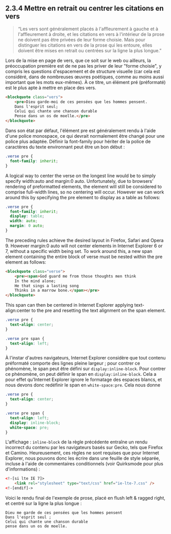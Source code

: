 ## 2.3.4 Mettre en retrait ou centrer les citations en vers

>  “Les vers sont généralement placés à l'affleurement à gauche et à l'affleurement à droite, et les citations en vers à l'intérieur de la prose ne doivent pas être privées de leur forme choisie. Mais pour distinguer les citations en vers de la prose qui les entoure, elles doivent être mises en retrait ou centrées sur la ligne la plus longue.”

Lors de la mise en page de vers, que ce soit sur le web ou ailleurs, la préoccupation première est de ne pas les priver de leur "forme choisie", y compris les questions d'espacement et de structure visuelle (car cela est considéré, dans de nombreuses œuvres poétiques, comme au moins aussi important que les mots eux-mêmes). À ce titre, un élément pré (préformaté) est le plus apte à mettre en place des vers.

```html
<blockquote class="vers">
    <pre>Dieu garde-moi de ces pensées que les hommes pensent.
    Dans l'esprit seul;
    Celui qui chante une chanson durable
    Pense dans un os de moelle.</pre>
</blockquote>
```

Dans son état par défaut, l'élément pre est généralement rendu à l'aide d'une police monospace, ce qui devrait normalement être changé pour une police plus adaptée. Définir la font-family pour hériter de la police de caractères du texte environnant peut être un bon début :

```css
.verse pre {
  font-family: inherit;
}
```

A logical way to center the verse on the longest line would be to simply specify width:auto and margin:0 auto. Unfortunately, due to browsers’ rendering of preformatted elements, the element will still be considered to comprise full-width lines, so no centering will occur. However we can work around this by specifying the pre element to display as a table as follows:

```css
.verse pre {
  font-family: inherit;
  display: table;
  width: auto;
  margin: 0 auto;
}
```

The preceding rules achieve the desired layout in Firefox, Safari and Opera 9. However margin:0 auto will not center elements in Internet Explorer 6 or 7, without a specific width being set. To work around this, a new span element containing the entire block of verse must be nested within the pre element as follows:

```html
<blockquote class="verse">
    <pre><span>God guard me from those thoughts men think
    In the mind alone;
    He that sings a lasting song
    Thinks in a marrow bone.</span></pre>
</blockquote>
```

This span can then be centered in Internet Explorer applying text-align:center to the pre and resetting the text alignment on the span element.

```css
.verse pre {
  text-align: center;
}

.verse pre span {
  text-align: left;
}
```

À l'instar d'autres navigateurs, Internet Explorer considère que tout contenu préformaté comporte des lignes pleine largeur ; pour contrer ce phénomène, le span peut être défini sur `display:inline-block`. Pour contrer ce phénomène, on peut définir le span en `display:inline-block`. Cela a pour effet qu'Internet Explorer ignore le formatage des espaces blancs, et nous devons donc redéfinir le span en `white-space:pre`. Cela nous donne

```css
.verse pre {
  text-align: center;
}

.verse pre span {
  text-align: left;
  display: inline-block;
  white-space: pre;
}
```

L'affichage : `inline-block` de la règle précédente entraîne un rendu incorrect du contenu par les navigateurs basés sur Gecko, tels que Firefox et Camino. Heureusement, ces règles ne sont requises que pour Internet Explorer, nous pouvons donc les écrire dans une feuille de style séparée, incluse à l'aide de commentaires conditionnels (voir Quirksmode pour plus d'informations) :


```html
<!-[si lte IE 7]>
    <link rel="stylesheet" type="text/css" href="ie-lte-7.css" />
<!-[endif]->
```
Voici le rendu final de l'exemple de prose, placé en flush left & ragged right, et centré sur la ligne la plus longue :

    Dieu me garde de ces pensées que les hommes pensent
    Dans l'esprit seul ;
    Celui qui chante une chanson durable
    pense dans un os de moelle.
